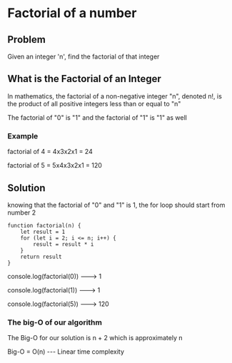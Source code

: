 # Factorial of a number

## Problem

Given an integer 'n', find the factorial of that integer

## What is the Factorial of an Integer

In mathematics, the factorial of a non-negative integer "n", denoted n!, is the product of all positive integers less than or equal to "n"

The factorial of "0" is "1" and the factorial of "1" is "1" as well

### Example

factorial of 4 = 4x3x2x1 = 24

factorial of 5 = 5x4x3x2x1 = 120

## Solution

knowing that the factorial of "0" and "1" is 1, the for loop should start from number 2

```
function factorial(n) {
    let result = 1
    for (let i = 2; i <= n; i++) {
        result = result * i
    }
    return result
}
```

console.log(factorial(0)) ---> 1

console.log(factorial(1)) ---> 1

console.log(factorial(5)) ---> 120

### The big-O of our algorithm

The Big-O for our solution is n + 2 which is approximately n

Big-O = O(n) --- Linear time complexity
